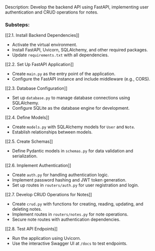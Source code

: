 Description: Develop the backend API using FastAPI, implementing user authentication and CRUD operations for notes.

### Substeps:

[[2.1. Install Backend Dependencies]]

- Activate the virtual environment.
- Install FastAPI, Uvicorn, SQLAlchemy, and other required packages.
- Update `requirements.txt` with all dependencies.

[[2.2. Set Up FastAPI Application]]

- Create `main.py` as the entry point of the application.
- Configure the FastAPI instance and include middleware (e.g., CORS).

[[2.3. Database Configuration]]

- Set up `database.py` to manage database connections using SQLAlchemy.
- Configure SQLite as the database engine for development.

[[2.4. Define Models]]

- Create `models.py` with SQLAlchemy models for `User` and `Note`.
- Establish relationships between models.

[[2.5. Create Schemas]]

- Define Pydantic models in `schemas.py` for data validation and serialization.

[[2.6. Implement Authentication]]

- Create `auth.py` for handling authentication logic.
- Implement password hashing and JWT token generation.
- Set up routes in `routers/auth.py` for user registration and login.

[[2.7. Develop CRUD Operations for Notes]]

- Create `crud.py` with functions for creating, reading, updating, and deleting notes.
- Implement routes in `routers/notes.py` for note operations.
- Secure note routes with authentication dependencies.

[[2.8. Test API Endpoints]]

- Run the application using Uvicorn.
- Use the interactive Swagger UI at `/docs` to test endpoints.